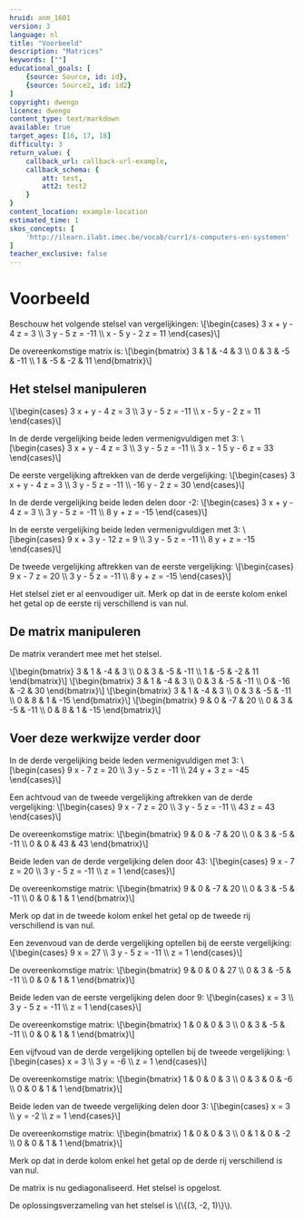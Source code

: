 ```yaml
---
hruid: anm_1601
version: 3
language: nl
title: "Voorbeeld"
description: "Matrices"
keywords: [""]
educational_goals: [
    {source: Source, id: id}, 
    {source: Source2, id: id2}
]
copyright: dwengo
licence: dwengo
content_type: text/markdown
available: true
target_ages: [16, 17, 18]
difficulty: 3
return_value: {
    callback_url: callback-url-example,
    callback_schema: {
        att: test,
        att2: test2
    }
}
content_location: example-location
estimated_time: 1
skos_concepts: [
    'http://ilearn.ilabt.imec.be/vocab/curr1/s-computers-en-systemen'
]
teacher_exclusive: false
---
```


# Voorbeeld

Beschouw het volgende stelsel van vergelijkingen:
\\[\begin{cases} 3 x + y - 4 z = 3 \\\ 3 y - 5 z = -11 \\\ x - 5 y - 2 z = 11 \end{cases}\\]

De overeenkomstige matrix is:
\\[\begin{bmatrix} 3 & 1 & -4 & 3 \\\ 0 & 3 & -5 & -11 \\\ 1 & -5 & -2 & 11 \end{bmatrix}\\]

## Het stelsel manipuleren 

\\[\begin{cases} 3 x + y - 4 z = 3 \\\ 3 y - 5 z = -11 \\\ x - 5 y - 2 z = 11 \end{cases}\\]

In de derde vergelijking beide leden vermenigvuldigen met 3:
\\[\begin{cases} 3 x + y - 4 z = 3 \\\ 3 y - 5 z = -11 \\\ 3 x - 1 5 y - 6 z = 33 \end{cases}\\]

De eerste vergelijking aftrekken van de derde vergelijking:
\\[\begin{cases} 3 x + y - 4 z = 3 \\\ 3 y - 5 z = -11 \\\ -16 y - 2 z = 30 \end{cases}\\]

In de derde vergelijking beide leden delen door -2:
\\[\begin{cases} 3 x + y - 4 z = 3 \\\ 3 y - 5 z = -11 \\\ 8 y + z = -15 \end{cases}\\]

In de eerste vergelijking beide leden vermenigvuldigen met 3:
\\[\begin{cases} 9 x + 3 y - 12 z = 9 \\\ 3 y - 5 z = -11 \\\ 8 y + z = -15 \end{cases}\\]

De tweede vergelijking aftrekken van de eerste vergelijking:
\\[\begin{cases} 9 x - 7 z = 20 \\\ 3 y - 5 z = -11 \\\ 8 y + z = -15 \end{cases}\\]

Het stelsel ziet er al eenvoudiger uit. Merk op dat in de eerste kolom enkel het getal op de eerste rij verschillend is van nul.

## De matrix manipuleren 
De matrix verandert mee met het stelsel.

\\[\begin{bmatrix} 3 & 1 & -4 & 3 \\\ 0 & 3 & -5 & -11 \\\ 1 & -5 & -2 & 11 \end{bmatrix}\\]
\\[\begin{bmatrix} 3 & 1 & -4 & 3 \\\ 0 & 3 & -5 & -11 \\\ 0 & -16 & -2 & 30 \end{bmatrix}\\]
\\[\begin{bmatrix} 3 & 1 & -4 & 3 \\\ 0 & 3 & -5 & -11 \\\ 0 & 8 & 1 & -15 \end{bmatrix}\\]
\\[\begin{bmatrix} 9 & 0 & -7 & 20 \\\ 0 & 3 & -5 & -11 \\\ 0 & 8 & 1 & -15 \end{bmatrix}\\]

## Voer deze werkwijze verder door
In de derde vergelijking beide leden vermenigvuldigen met 3:
\\[\begin{cases} 9 x - 7 z = 20 \\\ 3 y - 5 z = -11 \\\ 24 y + 3 z = -45 \end{cases}\\]

Een achtvoud van de tweede vergelijking aftrekken van de derde vergelijking:
\\[\begin{cases} 9 x - 7 z = 20 \\\ 3 y - 5 z = -11 \\\ 43 z = 43 \end{cases}\\]

De overeenkomstige matrix:
\\[\begin{bmatrix} 9 & 0 & -7 & 20 \\\ 0 & 3 & -5 & -11 \\\ 0 & 0 & 43 & 43 \end{bmatrix}\\]

Beide leden van de derde vergelijking delen door 43:
\\[\begin{cases} 9 x - 7 z = 20 \\\ 3 y - 5 z = -11 \\\ z = 1 \end{cases}\\]

De overeenkomstige matrix:
\\[\begin{bmatrix} 9 & 0 & -7 & 20 \\\ 0 & 3 & -5 & -11 \\\ 0 & 0 & 1 & 1 \end{bmatrix}\\]

Merk op dat in de tweede kolom enkel het getal op de tweede rij verschillend is van nul.

Een zevenvoud van de derde vergelijking optellen bij de eerste vergelijking:
\\[\begin{cases} 9 x = 27 \\\ 3 y - 5 z = -11 \\\ z = 1 \end{cases}\\]

De overeenkomstige matrix:
\\[\begin{bmatrix} 9 & 0 & 0 & 27 \\\ 0 & 3 & -5 & -11 \\\ 0 & 0 & 1 & 1 \end{bmatrix}\\]

Beide leden van de eerste vergelijking delen door 9:
\\[\begin{cases} x = 3 \\\ 3 y - 5 z = -11 \\\ z = 1 \end{cases}\\]

De overeenkomstige matrix:
\\[\begin{bmatrix} 1 & 0 & 0 & 3 \\\ 0 & 3 & -5 & -11 \\\ 0 & 0 & 1 & 1 \end{bmatrix}\\]

Een vijfvoud van de derde vergelijking optellen bij de tweede vergelijking:
\\[\begin{cases} x = 3 \\\ 3 y = -6 \\\ z = 1 \end{cases}\\]

De overeenkomstige matrix:
\\[\begin{bmatrix} 1 & 0 & 0 & 3 \\\ 0 & 3 & 0 & -6 \\\ 0 & 0 & 1 & 1 \end{bmatrix}\\]

Beide leden van de tweede vergelijking delen door 3:
\\[\begin{cases} x = 3 \\\ y = -2 \\\ z = 1 \end{cases}\\]

De overeenkomstige matrix:
\\[\begin{bmatrix} 1 & 0 & 0 & 3 \\\ 0 & 1 & 0 & -2 \\\ 0 & 0 & 1 & 1 \end{bmatrix}\\]

Merk op dat in derde kolom enkel het getal op de derde rij verschillend is van nul.

De matrix is nu gediagonaliseerd. Het stelsel is opgelost.

De oplossingsverzameling van het stelsel is \\(\\{\(3, -2, 1\)\\}\\).

